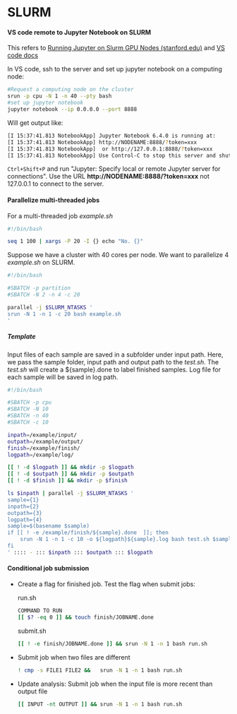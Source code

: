 # SLURM

#### VS code remote to Jupyter Notebook on SLURM

This refers to [Running Jupyter on Slurm GPU Nodes (stanford.edu)](https://nero-docs.stanford.edu/jupyter-slurm.html) and [VS code docs](https://code.visualstudio.com/docs/python/jupyter-support-py)

In VS code, ssh to the server and set up jupyter notebook on a computing node:

```bash
#Request a computing node on the cluster
srun -p cpu -N 1 -n 40 --pty bash
#set up jupyter notebook
jupyter notebook --ip 0.0.0.0 --port 8888
```

Will get output like:

```bash
[I 15:37:41.813 NotebookApp] Jupyter Notebook 6.4.0 is running at:
[I 15:37:41.813 NotebookApp] http://NODENAME:8888/?token=xxx
[I 15:37:41.813 NotebookApp]  or http://127.0.0.1:8888/?token=xxx
[I 15:37:41.813 NotebookApp] Use Control-C to stop this server and shut down all kernels (twice to skip confirmation).
```

`Ctrl+Shift+P` and run "Jupyter: Specify local or remote Jupyter server for connections". Use the URL **http://NODENAME:8888/?token=xxx** not 127.0.0.1 to connect to the server.



#### Parallelize multi-threaded jobs

For a multi-threaded job _example.sh_

```bash
#!/bin/bash

seq 1 100 | xargs -P 20 -I {} echo "No. {}"
```

Suppose we have a cluster with 40 cores per node. We want to parallelize 4 _example.sh_ on SLURM. 

```bash
#!/bin/bash

#SBATCH -p partition
#SBATCH -N 2 -n 4 -c 20

parallel -j $SLURM_NTASKS '
srun -N 1 -n 1 -c 20 bash example.sh
'
```

##### Template

Input files of each sample are saved in a subfolder under input path. Here, we pass the sample folder, input path and output path to the _test.sh_. The _test.sh_ will create a ${sample}.done to label finished samples. Log file for each sample will be saved in log path. 

```bash
#!/bin/bash

#SBATCH -p cpu
#SBATCH -N 10
#SBATCH -n 40
#SBATCH -c 10

inpath=/example/input/
outpath=/example/output/
finish=/example/finish/
logpath=/example/log/

[[ ! -d $logpath ]] && mkdir -p $logpath
[[ ! -d $outpath ]] && mkdir -p $outpath
[[ ! -d $finish ]] && mkdir -p $finish

ls $inpath | parallel -j $SLURM_NTASKS '
sample={1}
inpath={2}
outpath={3}
logpath={4}
sample=$(basename $sample)
if [[ ! -e /example/finish/${sample}.done  ]]; then
	srun -N 1 -n 1 -c 10 -o ${logpath}${sample}.log bash test.sh $sample $inpath $outpath 
fi
' :::: - ::: $inpath ::: $outpath ::: $logpath

```



#### Conditional job submission

- Create a flag for finished job. Test the flag when submit jobs:

  run.sh

  ```bash
  COMMAND TO RUN
  [[ $? -eq 0 ]] && touch finish/JOBNAME.done
  ```

  submit.sh

  ```bash
  [[ ! -e finish/JOBNAME.done ]] && srun -N 1 -n 1 bash run.sh
  ```

- Submit job when two files are different

  ```bash
  ! cmp -s FILE1 FILE2 &&	srun -N 1 -n 1 bash run.sh
  ```

- Update analysis: Submit job when the input file is more recent than output file

  ```bash
  [[ INPUT -nt OUTPUT ]] && srun -N 1 -n 1 bash run.sh
  ```

  

